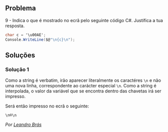 ## Problema

9 - Indica o que é mostrado no ecrã pelo seguinte código C#. Justifica a tua
resposta.

```cs
char c = '\u00AE';
Console.WriteLine($@"\n{c}\n");
```

## Soluções

### Solução 1

Como a string é verbatim, irão aparecer literalmente os caractéres `\n` e
não uma nova linha, correspondente ao carácter especial `\n`.
Como a string é interpolada, o valor da variável que se encontra dentro das
chavetas irá ser impresso.

Será então impresso no ecrã o seguinte:

`\n®\n`

*Por [Leandro Brás](https://github.com/xShadoWalkeR)*
